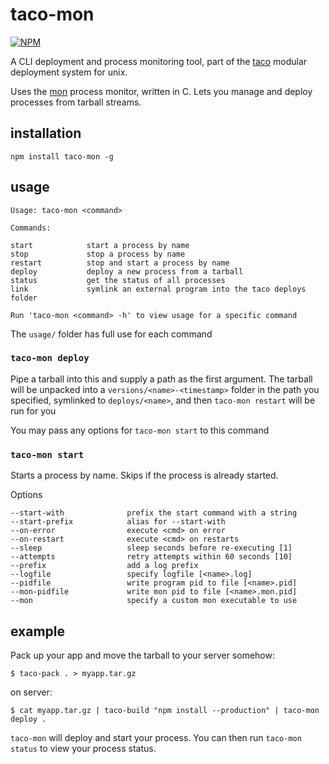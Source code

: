 # taco-mon

[![NPM](https://nodei.co/npm/taco-mon.png)](https://nodei.co/npm/taco-mon/)

A CLI deployment and process monitoring tool, part of the [taco](https://github.com/maxogden/taco) modular deployment system for unix.

Uses the [mon](https://github.com/tj/mon) process monitor, written in C. Lets you manage and deploy processes from tarball streams.

## installation

```
npm install taco-mon -g
```

## usage

```
Usage: taco-mon <command>

Commands:

start            start a process by name
stop             stop a process by name
restart          stop and start a process by name
deploy           deploy a new process from a tarball
status           get the status of all processes
link             symlink an external program into the taco deploys folder

Run 'taco-mon <command> -h' to view usage for a specific command
```

The `usage/` folder has full use for each command

### `taco-mon deploy`

Pipe a tarball into this and supply a path as the first argument. The tarball will be unpacked into a `versions/<name>-<timestamp>` folder in the path you specified, symlinked to `deploys/<name>`, and then `taco-mon restart` will be run for you

You may pass any options for `taco-mon start` to this command

### `taco-mon start`

Starts a process by name. Skips if the process is already started.

Options

```
--start-with              prefix the start command with a string
--start-prefix            alias for --start-with
--on-error                execute <cmd> on error
--on-restart              execute <cmd> on restarts
--sleep                   sleep seconds before re-executing [1]
--attempts                retry attempts within 60 seconds [10]
--prefix                  add a log prefix
--logfile                 specify logfile [<name>.log]
--pidfile                 write program pid to file [<name>.pid]
--mon-pidfile             write mon pid to file [<name>.mon.pid]
--mon                     specify a custom mon executable to use
```

## example

Pack up your app and move the tarball to your server somehow:

```
$ taco-pack . > myapp.tar.gz
```

on server:

```
$ cat myapp.tar.gz | taco-build "npm install --production" | taco-mon deploy .
```

`taco-mon` will deploy and start your process. You can then run `taco-mon status` to view your process status.

